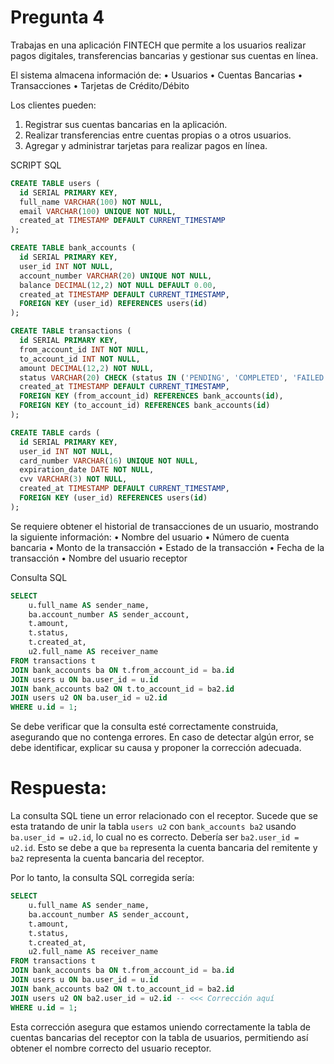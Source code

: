 # Pregunta 4

Trabajas en una aplicación FINTECH que permite a los usuarios realizar pagos digitales, transferencias bancarias y gestionar sus cuentas en línea.

El sistema almacena información de:
•	Usuarios
•	Cuentas Bancarias
•	Transacciones
•	Tarjetas de Crédito/Débito

Los clientes pueden:
1.	Registrar sus cuentas bancarias en la aplicación.
2.	Realizar transferencias entre cuentas propias o a otros usuarios.
3.	Agregar y administrar tarjetas para realizar pagos en línea.


SCRIPT SQL
```sql
CREATE TABLE users (
  id SERIAL PRIMARY KEY,
  full_name VARCHAR(100) NOT NULL,
  email VARCHAR(100) UNIQUE NOT NULL,
  created_at TIMESTAMP DEFAULT CURRENT_TIMESTAMP
);

CREATE TABLE bank_accounts (
  id SERIAL PRIMARY KEY,
  user_id INT NOT NULL,
  account_number VARCHAR(20) UNIQUE NOT NULL,
  balance DECIMAL(12,2) NOT NULL DEFAULT 0.00,
  created_at TIMESTAMP DEFAULT CURRENT_TIMESTAMP,
  FOREIGN KEY (user_id) REFERENCES users(id)
);

CREATE TABLE transactions (
  id SERIAL PRIMARY KEY,
  from_account_id INT NOT NULL,
  to_account_id INT NOT NULL,
  amount DECIMAL(12,2) NOT NULL,
  status VARCHAR(20) CHECK (status IN ('PENDING', 'COMPLETED', 'FAILED')) NOT NULL,
  created_at TIMESTAMP DEFAULT CURRENT_TIMESTAMP,
  FOREIGN KEY (from_account_id) REFERENCES bank_accounts(id),
  FOREIGN KEY (to_account_id) REFERENCES bank_accounts(id)
);

CREATE TABLE cards (
  id SERIAL PRIMARY KEY,
  user_id INT NOT NULL,
  card_number VARCHAR(16) UNIQUE NOT NULL,
  expiration_date DATE NOT NULL,
  cvv VARCHAR(3) NOT NULL,
  created_at TIMESTAMP DEFAULT CURRENT_TIMESTAMP,
  FOREIGN KEY (user_id) REFERENCES users(id)
);
```

Se requiere obtener el historial de transacciones de un usuario, mostrando la siguiente información:
•	Nombre del usuario
•	Número de cuenta bancaria
•	Monto de la transacción
•	Estado de la transacción
•	Fecha de la transacción
•	Nombre del usuario receptor

Consulta SQL

```sql
SELECT 
    u.full_name AS sender_name,
    ba.account_number AS sender_account,
    t.amount,
    t.status,
    t.created_at,
    u2.full_name AS receiver_name
FROM transactions t
JOIN bank_accounts ba ON t.from_account_id = ba.id
JOIN users u ON ba.user_id = u.id
JOIN bank_accounts ba2 ON t.to_account_id = ba2.id
JOIN users u2 ON ba.user_id = u2.id
WHERE u.id = 1;
```

Se debe verificar que la consulta esté correctamente construida, asegurando que no contenga errores. En caso de detectar algún error, se debe identificar, explicar su causa y proponer la corrección adecuada.

# Respuesta:

La consulta SQL tiene un error relacionado con el receptor. Sucede que se esta tratando de unir la tabla `users u2` con `bank_accounts ba2` usando `ba.user_id = u2.id`, lo cual no es correcto. Debería ser `ba2.user_id = u2.id`. Esto se debe a que `ba` representa la cuenta bancaria del remitente y `ba2` representa la cuenta bancaria del receptor.

Por lo tanto, la consulta SQL corregida sería:

```sql
SELECT 
    u.full_name AS sender_name,
    ba.account_number AS sender_account,
    t.amount,
    t.status,
    t.created_at,
    u2.full_name AS receiver_name
FROM transactions t
JOIN bank_accounts ba ON t.from_account_id = ba.id
JOIN users u ON ba.user_id = u.id
JOIN bank_accounts ba2 ON t.to_account_id = ba2.id
JOIN users u2 ON ba2.user_id = u2.id -- <<< Corrección aquí
WHERE u.id = 1;
```

Esta corrección asegura que estamos uniendo correctamente la tabla de cuentas bancarias del receptor con la tabla de usuarios, permitiendo así obtener el nombre correcto del usuario receptor.

